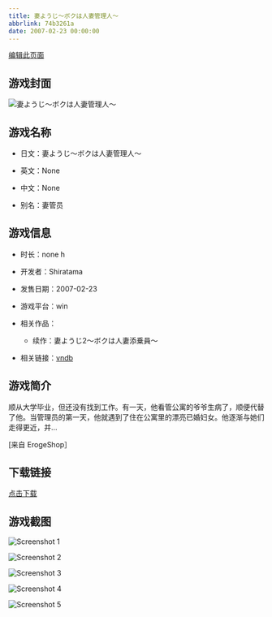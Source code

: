 ```yaml
---
title: 妻ようじ～ボクは人妻管理人～
abbrlink: 74b3261a
date: 2007-02-23 00:00:00
---
```

[编辑此页面](https://github.com/ACG-3/ADV3-source/blob/main/source/_posts/%E5%A6%BB%E3%82%88%E3%81%86%E3%81%98%EF%BD%9E%E3%83%9C%E3%82%AF%E3%81%AF%E4%BA%BA%E5%A6%BB%E7%AE%A1%E7%90%86%E4%BA%BA%EF%BD%9E.md)

## 游戏封面

![妻ようじ～ボクは人妻管理人～](https://pan.timero.xyz/d/onedrive/img_lib_001/%E5%A6%BB%E3%82%88%E3%81%86%E3%81%98%EF%BD%9E%E3%83%9C%E3%82%AF%E3%81%AF%E4%BA%BA%E5%A6%BB%E7%AE%A1%E7%90%86%E4%BA%BA%EF%BD%9E_cover.avif)


## 游戏名称

- 日文：妻ようじ～ボクは人妻管理人～
- 英文：None
- 中文：None

- 别名：妻管员


## 游戏信息

- 时长：none h
- 开发者：Shiratama
- 发售日期：2007-02-23
- 游戏平台：win
- 相关作品：
   - 续作：妻ようじ2～ボクは人妻添乗員～

- 相关链接：[vndb](https://vndb.org/v4128)


## 游戏简介

顺从大学毕业，但还没有找到工作。有一天，他看管公寓的爷爷生病了，顺便代替了他。当管理员的第一天，他就遇到了住在公寓里的漂亮已婚妇女。他逐渐与她们走得更近，并...

[来自 ErogeShop］


## 下载链接

[点击下载](https://pan.timero.xyz/onedrive/adv_lib_001/%E5%A6%BB%E3%82%88%E3%81%86%E3%81%98%EF%BD%9E%E3%83%9C%E3%82%AF%E3%81%AF%E4%BA%BA%E5%A6%BB%E7%AE%A1%E7%90%86%E4%BA%BA%EF%BD%9E)


## 游戏截图


![Screenshot 1](https://pan.timero.xyz/d/onedrive/img_lib_001/%E5%A6%BB%E3%82%88%E3%81%86%E3%81%98%EF%BD%9E%E3%83%9C%E3%82%AF%E3%81%AF%E4%BA%BA%E5%A6%BB%E7%AE%A1%E7%90%86%E4%BA%BA%EF%BD%9E_Screenshot_1.avif)

![Screenshot 2](https://pan.timero.xyz/d/onedrive/img_lib_001/%E5%A6%BB%E3%82%88%E3%81%86%E3%81%98%EF%BD%9E%E3%83%9C%E3%82%AF%E3%81%AF%E4%BA%BA%E5%A6%BB%E7%AE%A1%E7%90%86%E4%BA%BA%EF%BD%9E_Screenshot_2.avif)

![Screenshot 3](https://pan.timero.xyz/d/onedrive/img_lib_001/%E5%A6%BB%E3%82%88%E3%81%86%E3%81%98%EF%BD%9E%E3%83%9C%E3%82%AF%E3%81%AF%E4%BA%BA%E5%A6%BB%E7%AE%A1%E7%90%86%E4%BA%BA%EF%BD%9E_Screenshot_3.avif)

![Screenshot 4](https://pan.timero.xyz/d/onedrive/img_lib_001/%E5%A6%BB%E3%82%88%E3%81%86%E3%81%98%EF%BD%9E%E3%83%9C%E3%82%AF%E3%81%AF%E4%BA%BA%E5%A6%BB%E7%AE%A1%E7%90%86%E4%BA%BA%EF%BD%9E_Screenshot_4.avif)

![Screenshot 5](https://pan.timero.xyz/d/onedrive/img_lib_001/%E5%A6%BB%E3%82%88%E3%81%86%E3%81%98%EF%BD%9E%E3%83%9C%E3%82%AF%E3%81%AF%E4%BA%BA%E5%A6%BB%E7%AE%A1%E7%90%86%E4%BA%BA%EF%BD%9E_Screenshot_5.avif)

